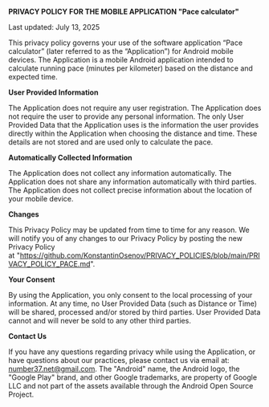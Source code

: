 **PRIVACY POLICY FOR THE MOBILE APPLICATION "Pace calculator"**

Last updated: July 13, 2025

This privacy policy governs your use of the software application “Pace calculator” (later referred to as the “Application”) for Android mobile devices.
The Application is a mobile Android application intended to calculate running pace (minutes per kilometer) based on the distance and expected time.

**User Provided Information**

The Application does not require any user registration. 
The Application does not require the user to provide any personal information.
The only User Provided Data that the Application uses is the information the user provides directly within the Application when choosing the distance and time. These details are not stored and are used only to calculate the pace.

**Automatically Collected Information**

The Application does not collect any information automatically.
The Application does not share any information automatically with third parties.
The Application does not collect precise information about the location of your mobile device.

**Changes**

This Privacy Policy may be updated from time to time for any reason. We will notify you of any changes to our Privacy Policy by posting the new Privacy Policy at "https://github.com/KonstantinOsenov/PRIVACY_POLICIES/blob/main/PRIVACY_POLICY_PACE.md".

**Your Consent**

By using the Application, you only consent to the local processing of your information.
At any time, no User Provided Data (such as Distance or Time) will be shared, processed and/or stored by third parties. User Provided Data cannot and will never be sold to any other third parties.

**Contact Us**

If you have any questions regarding privacy while using the Application, or have questions about our practices, please contact us via email at: 
number37.net@gmail.com.
The "Android" name, the Android logo, the "Google Play" brand, and other Google trademarks, are property of Google LLC and not part of the assets available through the Android Open Source Project.
